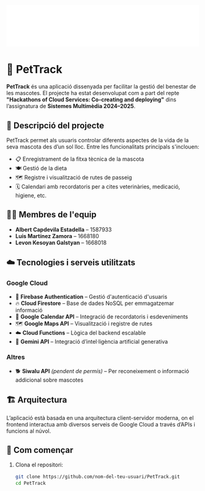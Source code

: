 ![PetTrack Banner](./assets/images/logo.png)

# 🐾 PetTrack

**PetTrack** és una aplicació dissenyada per facilitar la gestió del benestar de les mascotes. El projecte ha estat desenvolupat com a part del repte **"Hackathons of Cloud Services: Co-creating and deploying"** dins l’assignatura de **Sistemes Multimèdia 2024–2025**.

## 📱 Descripció del projecte

PetTrack permet als usuaris controlar diferents aspectes de la vida de la seva mascota des d’un sol lloc. Entre les funcionalitats principals s'inclouen:

- 📋 Enregistrament de la fitxa tècnica de la mascota
- 🍽️ Gestió de la dieta
- 🗺️ Registre i visualització de rutes de passeig
- 🗓️ Calendari amb recordatoris per a cites veterinàries, medicació, higiene, etc.

## 👨‍💻 Membres de l'equip

- **Albert Capdevila Estadella** – 1587933  
- **Luis Martínez Zamora** – 1668180  
- **Levon Kesoyan Galstyan** – 1668018

## ☁️ Tecnologies i serveis utilitzats

### Google Cloud
- 🔐 **Firebase Authentication** – Gestió d'autenticació d'usuaris
- 🔥 **Cloud Firestore** – Base de dades NoSQL per emmagatzemar informació
- 📆 **Google Calendar API** – Integració de recordatoris i esdeveniments
- 🗺️ **Google Maps API** – Visualització i registre de rutes
- ☁️ **Cloud Functions** – Lògica del backend escalable
- 🧠 **Gemini API** – Integració d’intel·ligència artificial generativa

### Altres
- 🐕 **Siwalu API** *(pendent de permís)* – Per reconeixement o informació addicional sobre mascotes

## 🏗️ Arquitectura

L’aplicació està basada en una arquitectura client-servidor moderna, on el frontend interactua amb diversos serveis de Google Cloud a través d’APIs i funcions al núvol.

## 🚀 Com començar

1. Clona el repositori:
   ```bash
   git clone https://github.com/nom-del-teu-usuari/PetTrack.git
   cd PetTrack
